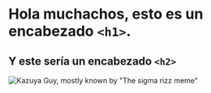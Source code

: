 # Hola muchachos, esto es un encabezado `<h1>`.
## Y este sería un encabezado `<h2>`
![Kazuya Guy, mostly known by "The sigma rizz meme"](https://i.kym-cdn.com/entries/icons/original/000/042/181/cover8.jpg)
